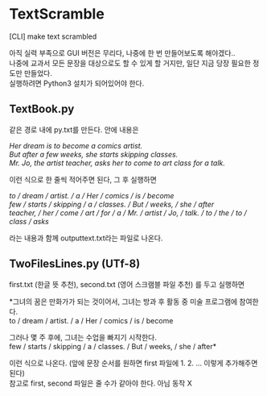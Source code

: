 # TextScramble
 [CLI] make text scrambled

아직 실력 부족으로 GUI 버전은 무리다, 나중에 한 번 만들어보도록 해야겠다..  
나중에 교과서 모든 문장을 대상으로도 할 수 있게 할 거지만, 일단 지금 당장 필요한 정도만 만들었다.  
실행하려면 Python3 설치가 되어있어야 한다.  

## TextBook.py
같은 경로 내에 py.txt를 만든다. 안에 내용은

*Her dream is to become a comics artist.  
But after a few weeks, she starts skipping classes.  
Mr. Jo, the artist teacher, asks her to come to art class for a talk.*  

이런 식으로 한 줄씩 적어주면 된다, 그 후 실행하면

*to / dream / artist. / a / Her / comics / is / become  
few / starts / skipping / a / classes. / But / weeks, / she / after  
teacher, / her / come / art / for / a / Mr. / artist / Jo, / talk. / to / the / to / class / asks*  

라는 내용과 함께 outputtext.txt라는 파일로 나온다.

## TwoFilesLines.py (UTf-8)
first.txt (한글 뜻 추천), second.txt (영어 스크램블 파일 추천) 를 두고 실행하면

*그녀의 꿈은 만화가가 되는 것이어서, 그녀는 방과 후 활동 중 미술 프로그램에 참여한다.  
to / dream / artist. / a / Her / comics / is / become  

그러나 몇 주 후에, 그녀는 수업을 빠지기 시작한다.  
few / starts / skipping / a / classes. / But / weeks, / she / after*  

이런 식으로 나온다. (앞에 문장 순서를 원하면 first 파일에 1. 2. ... 이렇게 추가해주면 된다)  
참고로 first, second 파일은 줄 수가 같아야 한다. 아님 동작 X  
